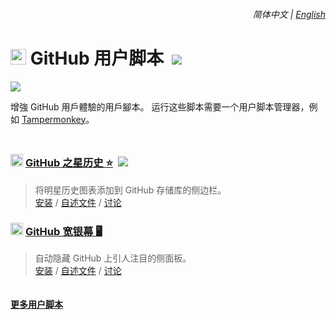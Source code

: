 <div align="right">
    <h6>
        <picture>
            <source type="image/svg+xml" media="(prefers-color-scheme: dark)" srcset="https://cdn.jsdelivr.net/gh/adamlui/userscripts@latest/media/images/icons/earth/white/icon32.svg">
            <img height=14 src="https://cdn.jsdelivr.net/gh/adamlui/userscripts@latest/media/images/icons/earth/black/icon32.svg">
        </picture>
        &nbsp;简体中文 |
        <a href="../#readme">English</a>
    </h6>
</div>

# <img width=25 src="https://github.githubassets.com/favicons/favicon.png"> GitHub 用户脚本 &nbsp;[![](https://img.shields.io/twitter/url/http/shields.io.svg?style=social)](https://twitter.com/intent/tweet?text=检查这些%20GitHub%20用户脚本%21&url=https://github.com/adamlui/userscripts/tree/master/github&hashtags=greasemonkey,userscript,javascript,github)

[![](https://img.shields.io/badge/许可证-MIT-green.svg?logo=internetarchive&logoColor=white&labelColor=464646&style=for-the-badge)](LICENSE.md)

增強 GitHub 用戶體驗的用戶腳本。 运行这些脚本需要一个用户脚本管理器，例如 [Tampermonkey](https://www.tampermonkey.net/)。

<img height=10px width="100%" src="https://cdn.jsdelivr.net/gh/adamlui/userscripts@latest/media/images/separators/gradient-aqua.png">

### <img width=20 src="https://github.githubassets.com/favicons/favicon.png"> [GitHub 之星历史 ⭐](../../github-star-history) &nbsp;<a href="https://github.com/awesome-scripts/awesome-userscripts#github"><img src="https://cdn.jsdelivr.net/gh/adamlui/github-star-history@latest/media/images/badges/awesome/mentioned-badge.svg"></a>

> 将明星历史图表添加到 GitHub 存储库的侧边栏。
<br>[安装](https://greasyfork.org/scripts/473377-github-star-history) /
[自述文件](https://github.com/adamlui/userscripts/tree/master/github/github-star-history#readme) /
[讨论](https://github.com/adamlui/userscripts/discussions)

### <img width=20 src="https://github.githubassets.com/favicons/favicon.png"> [GitHub 宽银幕 🖥️](../../github-widescreen)

> 自动隐藏 GitHub 上引人注目的侧面板。
<br>[安装](https://greasyfork.org/scripts/473439-github-widescreen) /
[自述文件](https://github.com/adamlui/userscripts/tree/master/github/github-widescreen#readme) /
[讨论](https://github.com/adamlui/userscripts/discussions)

<img height=6px width="100%" src="https://cdn.jsdelivr.net/gh/adamlui/userscripts@latest/media/images/separators/gradient-aqua.png">

<a href="https://github.com/adamlui/userscripts">**更多用户脚本**</a>
